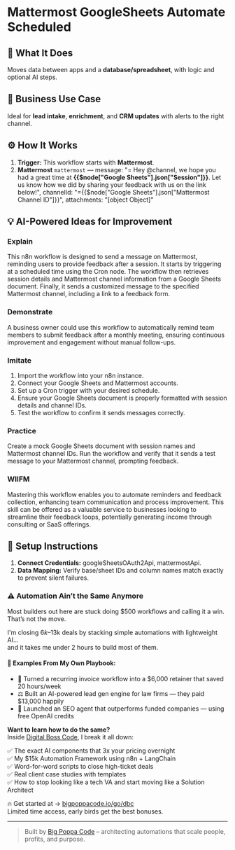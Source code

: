 # Mattermost GoogleSheets Automate Scheduled
  ## 🚀 What It Does
  Moves data between apps and a **database/spreadsheet**, with logic and optional AI steps.
  
  ## 💼 Business Use Case
  Ideal for **lead intake**, **enrichment**, and **CRM updates** with alerts to the right channel.
  
  ## ⚙️ How It Works
  1. **Trigger:** This workflow starts with **Mattermost**.
  2. **Mattermost** `mattermost` — message: "= Hey @channel, we hope you had a great time at **{{$node["Google Sheets"].json["Session"]}}**.
Let us know how we did by sharing your feedback with us on the link below!", channelId: "={{$node["Google Sheets"].json["Mattermost Channel ID"]}}", attachments: "[object Object]"
  
  ## 💡 AI-Powered Ideas for Improvement
  ### Explain
This n8n workflow is designed to send a message on Mattermost, reminding users to provide feedback after a session. It starts by triggering at a scheduled time using the Cron node. The workflow then retrieves session details and Mattermost channel information from a Google Sheets document. Finally, it sends a customized message to the specified Mattermost channel, including a link to a feedback form.

### Demonstrate
A business owner could use this workflow to automatically remind team members to submit feedback after a monthly meeting, ensuring continuous improvement and engagement without manual follow-ups.

### Imitate
1. Import the workflow into your n8n instance.
2. Connect your Google Sheets and Mattermost accounts.
3. Set up a Cron trigger with your desired schedule.
4. Ensure your Google Sheets document is properly formatted with session details and channel IDs.
5. Test the workflow to confirm it sends messages correctly.

### Practice
Create a mock Google Sheets document with session names and Mattermost channel IDs. Run the workflow and verify that it sends a test message to your Mattermost channel, prompting feedback.

### WIIFM
Mastering this workflow enables you to automate reminders and feedback collection, enhancing team communication and process improvement. This skill can be offered as a valuable service to businesses looking to streamline their feedback loops, potentially generating income through consulting or SaaS offerings.
  
  ## 🔧 Setup Instructions
  1. **Connect Credentials:** googleSheetsOAuth2Api, mattermostApi.
2. **Data Mapping:** Verify base/sheet IDs and column names match exactly to prevent silent failures.
  
### ⚠️ Automation Ain’t the Same Anymore

Most builders out here are stuck doing $500 workflows and calling it a win.  
That’s not the move.  

I'm closing $6k–$13k deals by stacking simple automations with lightweight AI...  
and it takes me under 2 hours to build most of them.

#### 🧠 Examples From My Own Playbook:
- 🔁 Turned a recurring invoice workflow into a $6,000 retainer that saved 20 hours/week  
- ⚖️ Built an AI-powered lead gen engine for law firms — they paid $13,000 happily  
- 🚀 Launched an SEO agent that outperforms funded companies — using free OpenAI credits  

**Want to learn how to do the same?**  
Inside [Digital Boss Code](https://bigpoppacode.io/go/dbc), I break it all down:

✅ The exact AI components that 3x your pricing overnight  
✅ My $15k Automation Framework using n8n + LangChain  
✅ Word-for-word scripts to close high-ticket deals  
✅ Real client case studies with templates  
✅ How to stop looking like a tech VA and start moving like a Solution Architect  

🔥 Get started at → [bigpoppacode.io/go/dbc](https://bigpoppacode.io/go/dbc)  
Limited time access, early birds get the best bonuses.

---
> Built by [Big Poppa Code](https://bigpoppacode.io) – architecting automations that scale people, profits, and purpose.
  